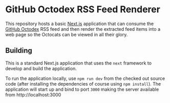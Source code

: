 # GitHub Octodex RSS Feed Renderer

This repository hosts a basic [Next.js](https://nextjs.org/) application that can consume the 
[GitHub Octodex](https://octodex.github.com/) RSS feed and then render the extracted feed 
items into a web page so the Octocats can be viewed in all their glory.



## Building
This is a standard Next.js application that uses the `next` framework to develop and build the application.

To run the application locally, use `npm run dev` from the checked out source code (after installing the dependencies of course using `npm install`). The application will start up and bind to port `3000` making the server available from http://localhost:3000
